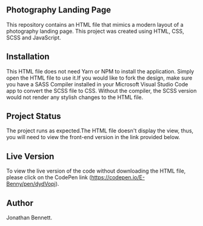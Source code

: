 ## Photography Landing Page
This repository contains an HTML file that mimics a modern layout of a photography landing page. This project was created using HTML, CSS, SCSS and JavaScript.

## Installation
This HTML file does not need Yarn or NPM to install the application. Simply open the HTML file to use it.If you would like to fork the design, make sure you have a SASS Compiler installed in your Microsoft Visual Studio Code app to convert the SCSS file to CSS. Without the compiler, the SCSS version would not render any stylish changes to the HTML file.

## Project Status
The project runs as expected.The HTML file doesn't display the view, thus, you will need to view the front-end version in the link provided below.

## Live Version
To view the live version of the code without downloading the HTML file, please click on the CodePen link (https://codepen.io/E-Benny/pen/dydVopj).

## Author 
Jonathan Bennett.
